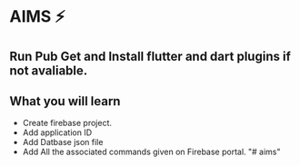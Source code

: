 # AIMS ⚡️

## Run Pub Get and Install flutter and dart plugins if not avaliable.

## What you will learn

- Create firebase project.
- Add application ID
- Add Datbase json file
- Add All the associated commands given on Firebase portal.
"# aims" 
